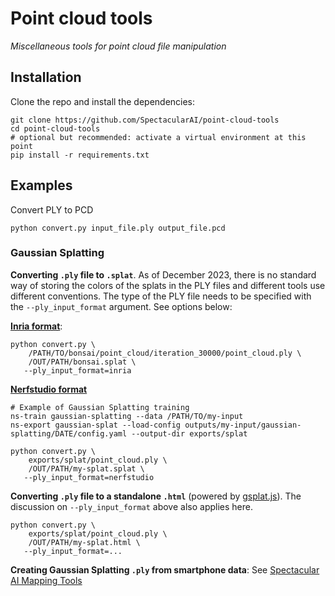# Point cloud tools
_Miscellaneous tools for point cloud file manipulation_


## Installation

Clone the repo and install the dependencies:

    git clone https://github.com/SpectacularAI/point-cloud-tools
    cd point-cloud-tools
    # optional but recommended: activate a virtual environment at this point
    pip install -r requirements.txt

## Examples

Convert PLY to PCD

    python convert.py input_file.ply output_file.pcd

### Gaussian Splatting

**Converting `.ply` file to `.splat`**. As of December 2023, there is no standard way of storing the
colors of the splats in the PLY files and different tools use different conventions. The type of the PLY file needs
to be specified with the `--ply_input_format` argument. See options below:

[**Inria format**](https://github.com/graphdeco-inria/gaussian-splatting#evaluation):

    python convert.py \
        /PATH/TO/bonsai/point_cloud/iteration_30000/point_cloud.ply \
        /OUT/PATH/bonsai.splat \
       --ply_input_format=inria

[**Nerfstudio format**](https://github.com/nerfstudio-project/nerfstudio)

    # Example of Gaussian Splatting training
    ns-train gaussian-splatting --data /PATH/TO/my-input
    ns-export gaussian-splat --load-config outputs/my-input/gaussian-splatting/DATE/config.yaml --output-dir exports/splat

    python convert.py \
        exports/splat/point_cloud.ply \
        /OUT/PATH/my-splat.splat \
       --ply_input_format=nerfstudio

**Converting `.ply` file to a standalone `.html`** (powered by [gsplat.js](https://github.com/dylanebert/gsplat.js)).
The discussion on `--ply_input_format` above also applies here.

    python convert.py \
        exports/splat/point_cloud.ply \
        /OUT/PATH/my-splat.html \
       --ply_input_format=...

**Creating Gaussian Splatting `.ply` from smartphone data**: See [Spectacular AI Mapping Tools](https://github.com/SpectacularAI/sdk-examples/tree/main/python/mapping)
